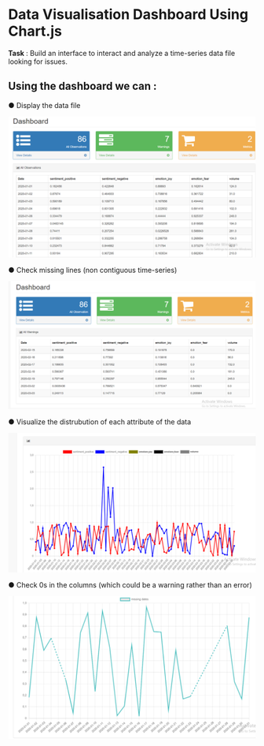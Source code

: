 # Data Visualisation Dashboard Using Chart.js

**Task** : Build an interface to interact and analyze a time-series data file looking for issues.

## Using the dashboard we can :

● Display the data file 

![Screenshot](All_observations.PNG)

● Check missing lines (non contiguous time-series)

![Screenshot](Warning.PNG)

● Visualize the distrubution of each attribute of the data

![Screenshot](Variable_distrubution.PNG)

● Check  0s in the columns (which could be a warning rather than an error)

![Screenshot](missing_lines.PNG)

